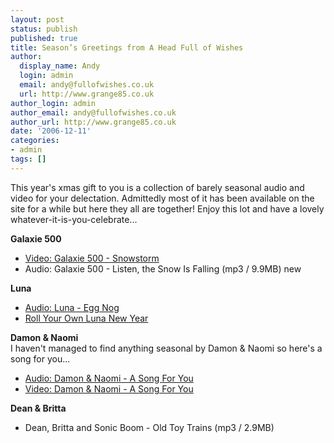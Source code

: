 ```yaml
---
layout: post
status: publish
published: true
title: Season’s Greetings from A Head Full of Wishes
author:
  display_name: Andy
  login: admin
  email: andy@fullofwishes.co.uk
  url: http://www.grange85.co.uk
author_login: admin
author_email: andy@fullofwishes.co.uk
author_url: http://www.grange85.co.uk
date: '2006-12-11'
categories:
- admin
tags: []
---
```

<p>This year's xmas gift to you is a collection of barely seasonal audio and video for your delectation. Admittedly most of it has been available on the site for a while but here they all are together! Enjoy this lot and have a lovely whatever-it-is-you-celebrate...</p>
<p><strong>Galaxie 500</strong></p>
<ul>
<li><a href="http://www.grange85.co.uk/galaxie/index.php?article_id=162">Video: Galaxie 500 - Snowstorm</a></li>
<li>Audio: Galaxie 500 - Listen, the Snow Is Falling (mp3 / 9.9MB) <span class="boldred">new</span></li>
</ul>
<p><strong>Luna</strong></p>
<ul>
<li><a href="http://www.grange85.co.uk/galaxie/index.php?article_id=116">Audio: Luna - Egg Nog</a></li>
<li><a href="http://www.grange85.co.uk/galaxie/index.php?article_id=128">Roll Your Own Luna New Year</a></li>
</ul>
<p><strong>Damon & Naomi</strong><br/>I haven't managed to find anything seasonal by Damon & Naomi so here's a song for you...</p>
<ul>
<li><a href="http://www.grange85.co.uk/galaxie/index.php?article_id=82">Audio: Damon & Naomi - A Song For You</a></li>
<li><a href="http://www.grange85.co.uk/galaxie/index.php?article_id=150">Video: Damon & Naomi - A Song For You</a></li>
</ul>
<p><strong>Dean & Britta</strong></p>
<ul>
<li>Dean, Britta and Sonic Boom - Old Toy Trains (mp3 / 2.9MB)</li>
</ul>
